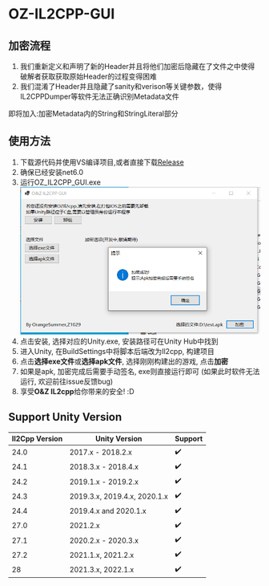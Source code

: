 # OZ-IL2CPP-GUI

## 加密流程

1. 我们重新定义和声明了新的Header并且将他们加密后隐藏在了文件之中使得破解者获取获取原始Header的过程变得困难
2. 我们混淆了Header并且隐藏了sanity和verison等关键参数，使得IL2CPPDumper等软件无法正确识别Metadata文件

即将加入:加密Metadata内的String和StringLiteral部分

## 使用方法

1. 下载源代码并使用VS编译项目,或者直接下载[Release](https://github.com/Z1029-oRangeSumMer/O-Z-IL2CPP/releases)
2. 确保已经安装net6.0
3. 运行OZ_IL2CPP_GUI.exe
![gui_application](pics/gui_main.png)
4. 点击安装, 选择对应的Unity.exe, 安装路径可在Unity Hub中找到
5. 进入Unity, 在BuildSettings中将脚本后端改为Il2cpp, 构建项目
6. 点击**选择exe文件**或**选择apk文件**, 选择刚刚构建出的游戏, 点击**加密**
7. 如果是apk, 加密完成后需要手动签名, exe则直接运行即可 (如果此时软件无法运行, 欢迎前往issue反馈bug)
8. 享受**O&Z IL2cpp**给你带来的安全! :D

## Support Unity Version

| Il2Cpp Version | Unity Version                | Support        |
| -------------- | ---------------------------- |--------------  |
| 24.0           | 2017.x - 2018.2.x            |✔️              |
| 24.1           | 2018.3.x - 2018.4.x          |✔️              |
| 24.2           | 2019.1.x - 2019.2.x          |✔️              |
| 24.3           | 2019.3.x, 2019.4.x, 2020.1.x |✔️             |
| 24.4           | 2019.4.x and 2020.1.x        |✔️             |
| 27.0           | 2021.2.x                     |✔️              |
| 27.1           | 2020.2.x - 2020.3.x          | ✔️              |
| 27.2           | 2021.1.x, 2021.2.x           |✔️              |
| 28             | 2021.3.x, 2022.1.x           |✔️             |
